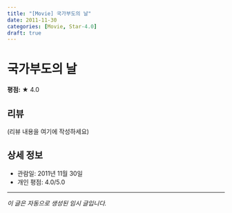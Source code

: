 ```yaml
---
title: "[Movie] 국가부도의 날"
date: 2011-11-30
categories: [Movie, Star-4.0]
draft: true
---
```


# 국가부도의 날

**평점:** ★ 4.0

## 리뷰

(리뷰 내용을 여기에 작성하세요)

## 상세 정보

- 관람일: 2011년 11월 30일
- 개인 평점: 4.0/5.0

---

*이 글은 자동으로 생성된 임시 글입니다.*
